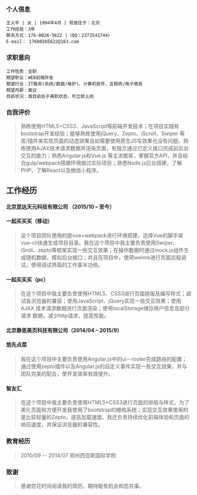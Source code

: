 ### 个人信息
```
王义平 | 女 | 1994年4月 | 现居住于：北京
工作经验：3年
联系方式：176-0026-5622 |（QQ：2373541744）
E-mail： 17600265622@163.com
```
### 求职意向
```
工作性质：全职
期望职业：WEB前端开发
期望行业：IT服务(系统/数据/维护)、计算机软件、互联网/电子商务
期望月薪：面议
目前状况：我目前处于离职状态，可立即上岗
```
### 自我评价
> 	熟练使用HTML5+CSS3、JavaScript等前端开发技术；在项目实践有bootstrap开发经验；能够熟练使用jQuery、Zepto、iScroll、Swiper 等库/插件来实现页面的动态效果且如需要使用原生JS写效果也没有问题、熟练使用AJAX技术请求数据并渲染页面，有独立通过已定义接口完成前后台交互的能力；熟悉Angular.js和Vue.js 等主流框架，掌握官方API，并且结合gulp/webpack搭建环境做过实际项目；熟悉Node.js后台搭建，了解PHP，了解React以及微信小程序。
## 工作经历
#### 北京昆达天元科技有限公司  （2015/10 – 至今）
#### 一起买买买（移动）
> 这个项目团队使用的是vue+webpack进行环境搭建，选择Vue的脚手架vue-cli快速生成项目目录。我在这个项目中我主要负责使用Swiper、iSroll、zepto等框架实现一些交互效果；在操作数据时通过mock.js组件生成随机数据，模拟后台接口；并且在项目中，使用weinre进行页面远程调试，使得调试界面的工作事半功倍。
#### 一起买买买（pc）
> 在这个项目中我主要负责使用HTML5、CSS3进行页面排版及编写样式；调试各浏览器的兼容；使用JavaScript、jQuery实现一些交互效果；使用AJAX 技术请求数据进行页面渲染；使用localStorage储存用户信息及部分请求 数据，减少http请求，提高性能。
#### 北京静思美页科技有限公司（2014/04 – 2015/9）
#### 悠先点菜
> 	我在这个项目中主要负责使用Angular.js中的ui－router完成路由的配置；通过使用zepto插件以及Angular.js的自定义事件实现一些交互效果，并与团队完美的配合，使开发效率有效提升。
#### 智友汇
> 在这个项目中我主要负责使用HTML5+CSS3进行页面的排版与样式，为了美化页面和方便开发我使用了bootstrap的栅格系统；实现交互效果使用的是比较轻量的Zepto，提高加载速度。我还负责持续优化前端体验和页面的响应速度，并保证浏览器的兼容性。 
### 教育经历 
> 2010/09 -- 2014/07
> 郑州西亚斯国际学院
### 致谢
> 感谢您花时间阅读我的简历，期待能有机会和您共事。
